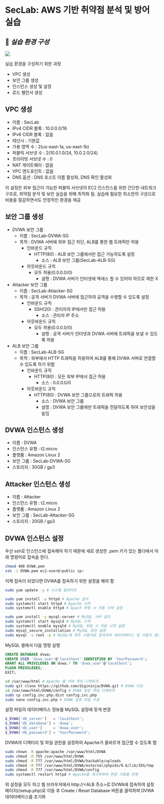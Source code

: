 # SecLab: AWS 기반 취약점 분석 및 방어 실습
## 📌 _실습 환경 구성_

![](https://github.com/user-attachments/assets/53f7ca33-b61c-4d7b-b897-1aecd5f9ca7a)

실습 환경을 구성하기 위한 과정

- VPC 생성
- 보안 그룹 생성
- 인스턴스 생성 및 설정
- 로드 밸런서 생성

## VPC 생성

- 이름 : SecLab
- IPv4 CIDR 블록 : 10.0.0.0/16
- IPv6 CIDR 블록 : 없음
- 테넌시 : 기본값
- 가용 영역 수 : 2(us-east-1a, us-east-1b)
- 퍼블릭 서브넷 수 : 2(10.0.1.0/24, 10.0.2.0/24)
- 프라이빗 서브넷 수 : 0
- NAT 게이트웨이 : 없음
- VPC 엔드포인트 : 없음
- DNS 옵션 : DNS 호스트 이름 활성화, DNS 확인 활성화

이 설정은 외부 접근이 가능한 퍼블릭 서브넷의 EC2 인스턴스를 위한 간단한 네트워크 구조로, 취약점 분석 및 보안 실습을 위해 최적화 됨. 실습에 필요한 최소한의 구성으로 비용을 절감하면서도 안정적인 환경을 제공

## 보안 그룹 생성

- DVWA 보안 그룹
    - 이름 : SecLab-DVWA-SG
    - 목적 : DVWA 서버에 외부 접근 차단, ALB를 통한 웹 트래픽만 허용
        - 인바운드 규칙
            - HTTP(80) : ALB 보안 그룹에서만 접근 가능하도록 설정
                - 소스 : ALB 보안 그룹(SecLab-ALB-SG)
        - 아웃바운드 규칙
            - 모두 허용(0.0.0.0/0)
                - 설명 : DVWA 서버가 인터넷에 액세스 할 수 있어야 하므로 제한 X
- Attacker 보안 그룹
    - 이름 : SecLab-Attacker-SG
    - 목적 : 공격 서버가 DVWA 서버에 접근하여 공격을 수행할 수 있도록 설정
        - 인바운드 규칙
            - SSH(20) : 관리자의 IP에서만 접근 허용
                - 소스 : 관리자 IP 주소
        - 아웃바운드 규칙
            - 모두 허용(0.0.0.0/0)
                - 설명 : 공격 서버가 인터넷과 DVWA 서버에 트래픽을 보낼 수 있도록 허용
- ALB 보안 그룹
    - 이름 : SecLab-ALB-SG
    - 목적 : 외부에서 HTTP 트래픽을 허용하여 ALB를 통해 DVWA 서버로 연결할 수 있도록 하기 위함
        - 인바운드 규칙
            - HTTP(80) : 모든 외부 IP에서 접근 허용
                - 소스 : 0.0.0.0/0
        - 아웃바운드 규칙
            - HTTP(80) : DVWA 보안 그룹으로의 트래픽 허용
                - 소스 : DVWA 보안 그룹
                - 설명 : DVWA 보안 그룹에만 트래픽을 전달하도록 하여 보안성을 높임

## DVWA 인스턴스 생성

- 이름 : DVWA
- 인스턴스 유형 : t2.micro
- 플랫폼 : Amazon Linux 2
- 보안 그룹 : SecLab-DVWA-SG
- 스토리지 : 30GB / gp3

## Attacker 인스턴스 생성

- 이름 : Attacker
- 인스턴스 유형 : t2.micro
- 플랫폼 : Amazon Linux 2
- 보안 그룹 : SecLab-Attacker-SG
- 스토리지 : 20GB / gp3

## DVWA 인스턴스 설정

우선 ssh로 인스턴스에 접속해야 하기 때문에
새로 생성한 .pem 키가 있는 폴더에서 아래 명령어로 접속을 한다.

```bash
chmod 400 DVWA.pem
ssh -i DVWA.pem ec2-user@<public ip>
```

이제 접속이 되었다면 DVWA를 접속하기 위한 설정을 해야 함

```bash
sudo yum update -y # 시스템 업데이트

sudo yum install -y httpd # Apache 설치
sudo systemctl start httpd # Apache 시작
sudo systemctl enable httpd # Apach 부팅 시 자동 시작 설정

sudo yum install -y mysql-server # MySQL 서버 설치
sudo systemctl start mysqld # MySQL 시작
sudo systemctl enable mysqld # MySQL 부팅 시 자동 시작 설정
sudo mysql_secure_installation # MySQL 보안 설정
sudo mysql -u root -p # MySQL에 루트 사용자로 접속하여 데이터베이스 및 사용자 생성
```

MySQL 셸에서 다음 명령 실행
```sql
CREATE DATABASE dvwa;
CREATE USER 'dvwa_user'@'localhost' IDENTIFIED BY 'YourPassword';
GRANT ALL PRIVILEGES ON dvwa.* TO 'dvwa_user'@'localhost';
FLUSH PRIVILEGES;
EXIT;
```

```bash
cd /var/www/html # Apache 웹 서버 루트 디렉토리
sudo git clone https://github.com/digininja/DVWA.git # DVWA 다운
cd /var/www/html/DVWA/config # DVWA 설정 파일 디렉토리
sudo cp config.inc.php.dist config.inc.php
sudo nano config.inc.php # DVWA 설정 파일 수정
```

설정 파일의 데이터베이스 정보를 MySQL 설정에 맞게 변경
```php
$_DVWA['db_server']   = 'localhost';
$_DVWA['db_database'] = 'dvwa';
$_DVWA['db_user']     = 'dvwa_user';
$_DVWA['db_password'] = 'YourPassword';
```

DVWA의 디렉터리 및 파일 권한을 설정하여 Apache가 올바르게 접근할 수 있도록 함
```bash
sudo chown -R apache:apache /var/www/html/DVWA
sudo chmod -R 755 /var/www/html/DVWA
sudo chmod -R 777 /var/www/html/DVWA/hackable/uploads
sudo chmod -R 777 /var/www/html/DVWA/external/phpids/0.6/lib/IDS/tmp
sudo chmod -R 777 /var/www/html/DVWA/config
sudo systemctl restart httpd # Apache를 재시작하여 변경 사항을 반영
```

위 설정을 모두 하고 웹 브라우저에서 http://<ALB 주소>로 DVWA에 접속하여 설정 페이지(/setup.php)로 이동 후 Create / Reset Database 버튼을 클릭하여 DVWA 데이터베이스를 초기화
